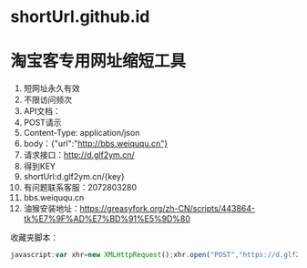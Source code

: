 # shortUrl.github.id
# 淘宝客专用网址缩短工具
1. 短网址永久有效
2. 不限访问频次
3. API文档：
4. POST请示
5. Content-Type: application/json
6. body：{"url":"http://bbs.weiququ.cn"}
7. 请求接口：http://d.glf2ym.cn/
8. 得到KEY
9. shortUrl:d.glf2ym.cn/{key}
10. 有问题联系客服：2072803280
11. bbs.weiququ.cn
12. 油猴安装地址：https://greasyfork.org/zh-CN/scripts/443864-tk%E7%9F%AD%E7%BD%91%E5%9D%80

收藏夹脚本：
```javascript
javascript:var xhr=new XMLHttpRequest();xhr.open("POST","https://d.glf2ym.cn/");xhr.setRequestHeader("Content-type","application/json");var data={url:window.location.href};xhr.send(JSON.stringify(data));xhr.onreadystatechange=function(){if(xhr.readyState==4&&xhr.status==200){var res=JSON.parse(xhr.responseText);if(typeof res.key!=="undefined"){prompt("短网址：","https://d.glf2ym.cn"+res.key)}}};
```

